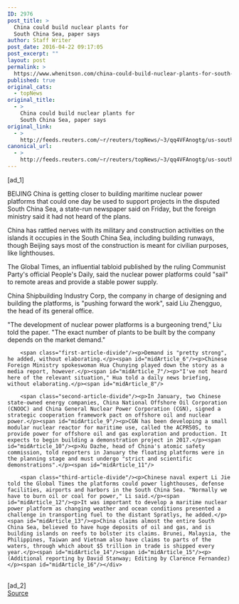```yaml
---
ID: 2976
post_title: >
  China could build nuclear plants for
  South China Sea, paper says
author: Staff Writer
post_date: 2016-04-22 09:17:05
post_excerpt: ""
layout: post
permalink: >
  https://www.whenitson.com/china-could-build-nuclear-plants-for-south-china-sea-paper-says/
published: true
original_cats:
  - topNews
original_title:
  - >
    China could build nuclear plants for
    South China Sea, paper says
original_link:
  - >
    http://feeds.reuters.com/~r/reuters/topNews/~3/qq4VFAnogtg/us-southchinasea-china-nuclearpower-idUSKCN0XJ075
canonical_url:
  - >
    http://feeds.reuters.com/~r/reuters/topNews/~3/qq4VFAnogtg/us-southchinasea-china-nuclearpower-idUSKCN0XJ075
---
```

 [ad_1]
<br><div id="articleText">
<span id="midArticle_start"/>

<span id="midArticle_0"/><span class="focusParagraph" readability="6"><p><span class="articleLocation">BEIJING</span> China is getting closer to building maritime nuclear power platforms that could one day be used to support projects in the disputed South China Sea, a state-run newspaper said on Friday, but the foreign ministry said it had not heard of the plans.</p></span><span id="midArticle_1"/><p>China has rattled nerves with its military and construction activities on the islands it occupies in the South China Sea, including building runways, though Beijing says most of the construction is meant for civilian purposes, like lighthouses.</p><span id="midArticle_2"/><p>The Global Times, an influential tabloid published by the ruling Communist Party's official People's Daily, said the nuclear power platforms could "sail" to remote areas and provide a stable power supply.</p><span id="midArticle_3"/><p>China Shipbuilding Industry Corp, the company in charge of designing and building the platforms, is "pushing forward the work", said Liu Zhengguo, the head of its general office.    </p><span id="midArticle_4"/><p>"The development of nuclear power platforms is a burgeoning trend," Liu told the paper. "The exact number of plants to be built by the company depends on the market demand."</p><span id="midArticle_5"/>
        
        <span class="first-article-divide"/><p>Demand is "pretty strong", he added, without elaborating.</p><span id="midArticle_6"/><p>Chinese Foreign Ministry spokeswoman Hua Chunying played down the story as a media report, however.</p><span id="midArticle_7"/><p>"I've not heard here of the relevant situation," Hua told a daily news briefing, without elaborating.</p><span id="midArticle_8"/>
        
        <span class="second-article-divide"/><p>In January, two Chinese state-owned energy companies, China National Offshore Oil Corporation (CNOOC) and China General Nuclear Power Corporation (CGN), signed a strategic cooperation framework pact on offshore oil and nuclear power.</p><span id="midArticle_9"/><p>CGN has been developing a small modular nuclear reactor for maritime use, called the ACPR50S, to provide power for offshore oil and gas exploration and production. It expects to begin building a demonstration project in 2017.</p><span id="midArticle_10"/><p>Xu Dazhe, head of China's atomic safety commission, told reporters in January the floating platforms were in the planning stage and must undergo "strict and scientific demonstrations".</p><span id="midArticle_11"/>
        
        <span class="third-article-divide"/><p>Chinese naval expert Li Jie told the Global Times the platforms could power lighthouses, defense facilities, airports and harbors in the South China Sea. "Normally we have to burn oil or coal for power," Li said.</p><span id="midArticle_12"/><p>It was important to develop a maritime nuclear power platform as changing weather and ocean conditions presented a challenge in transporting fuel to the distant Spratlys, he added.</p><span id="midArticle_13"/><p>China claims almost the entire South China Sea, believed to have huge deposits of oil and gas, and is building islands on reefs to bolster its claims. Brunei, Malaysia, the Philippines, Taiwan and Vietnam also have claims to parts of the waters, through which about $5 trillion in trade is shipped every year.</p><span id="midArticle_14"/><span id="midArticle_15"/><p> (Additional reporting by David Stanway; Editing by Clarence Fernandez)</p><span id="midArticle_16"/></div>
<br>[ad_2]
<br><a href="http://feeds.reuters.com/~r/reuters/topNews/~3/qq4VFAnogtg/us-southchinasea-china-nuclearpower-idUSKCN0XJ075">Source </a>